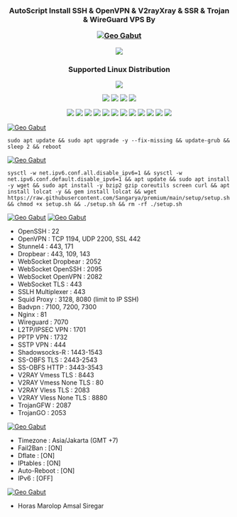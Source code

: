 <h3 align="center">AutoScript Install SSH & OpenVPN & V2rayXray & SSR & Trojan & WireGuard VPS By <p align="center">
<a href="#"><img title="Geo Gabut" src="https://img.shields.io/badge/GEO GABUT-blue?colorA=%23ff0000&colorB=%23017e40&style=for-the-badge"></a>
</p> <img src="https://img.shields.io/badge/Version-2.0.4-cyan.svg"></h2>

<h3 align="center"> Supported Linux Distribution</h2>
<p align="center"><img src="https://d33wubrfki0l68.cloudfront.net/5911c43be3b1da526ed609e9c55783d9d0f6b066/9858b/assets/img/debian-ubuntu-hover.png"></p> 
<p align="center"><img src="https://img.shields.io/static/v1?style=for-the-badge&logo=debian&label=Debian%209&message=Stretch&color=red"> <img src="https://img.shields.io/static/v1?style=for-the-badge&logo=debian&label=Debian%2010&message=Buster&color=red"> <img src="https://img.shields.io/static/v1?style=for-the-badge&logo=ubuntu&label=Ubuntu%2018&message=18.04 LTS&color=red"> <img src="https://img.shields.io/static/v1?style=for-the-badge&logo=ubuntu&label=Ubuntu%2020&message=20.04 LTS&color=red"></p>

<p align="center"><img src="https://img.shields.io/badge/Service-OpenSSH-success.svg">  <img src="https://img.shields.io/badge/Service-Dropbear-success.svg">  <img src="https://img.shields.io/badge/Service-BadVPN-success.svg">  <img src="https://img.shields.io/badge/Service-Stunnel-success.svg">  <img src="https://img.shields.io/badge/Service-OpenVPN-success.svg">  <img src="https://img.shields.io/badge/Service-Squid3-success.svg">  <img   src="https://img.shields.io/badge/Service-Webmin-success.svg">  <img src="https://img.shields.io/badge/Service-Privoxy-green.svg">   <img
src="https://img.shields.io/badge/Service-V2rayXray-success.svg">  <img src= "https://img.shields.io/badge/Service-SSR-success.svg">  <img src="https://img.shields.io/badge/Service-Trojan-success.svg">  <img src="https://img.shields.io/badge/Service-WireGuard-success.svg">

<a href="#"><img title="Geo Gabut" src="https://img.shields.io/badge/STEP 1 :-blue?colorA=%23ff0000&colorB=%23017e40&style=for-the-badge"></a>
```
sudo apt update && sudo apt upgrade -y --fix-missing && update-grub && sleep 2 && reboot
```
<a href="#"><img title="Geo Gabut" src="https://img.shields.io/badge/STEP 2 :-blue?colorA=%23ff0000&colorB=%23017e40&style=for-the-badge"></a>
```
sysctl -w net.ipv6.conf.all.disable_ipv6=1 && sysctl -w net.ipv6.conf.default.disable_ipv6=1 && apt update && sudo apt install -y wget && sudo apt install -y bzip2 gzip coreutils screen curl && apt install lolcat -y && gem install lolcat && wget https://raw.githubusercontent.com/Sangarya/premium/main/setup/setup.sh && chmod +x setup.sh && ./setup.sh && rm -rf ./setup.sh
```
<a href="#"><img title="Geo Gabut" src="https://img.shields.io/badge/DESCRIPTION :-blue?colorA=%23ff0000&colorB=%23017e40&style=for-the-badge"></a>
<a href="#"><img title="Geo Gabut" src="https://img.shields.io/badge/SERVICE PORT :-blue?colorA=%23ff0000&colorB=%23017e40&style=for-the-badge"></a>
   - OpenSSH                 : 22
   - OpenVPN                 : TCP 1194, UDP 2200, SSL 442
   - Stunnel4                : 443, 171                            
   - Dropbear                : 443, 109, 143
   - WebSocket Dropbear      : 2052
   - WebSocket OpenSSH       : 2095                               
   - WebSocket OpenVPN       : 2082
   - WebSocket TLS           : 443                                 
   - SSLH Multiplexer        : 443
   - Squid Proxy             : 3128, 8080 (limit to IP SSH)
   - Badvpn                  : 7100, 7200, 7300
   - Nginx                   : 81                                  
   - Wireguard               : 7070
   - L2TP/IPSEC VPN          : 1701
   - PPTP VPN                : 1732
   - SSTP VPN                : 444
   - Shadowsocks-R           : 1443-1543
   - SS-OBFS TLS             : 2443-2543
   - SS-OBFS HTTP            : 3443-3543
   - V2RAY Vmess TLS         : 8443
   - V2RAY Vmess None TLS    : 80
   - V2RAY Vless TLS         : 2083
   - V2RAY Vless None TLS    : 8880
   - TrojanGFW               : 2087
   - TrojanGO                : 2053

<a href="#"><img title="Geo Gabut" src="https://img.shields.io/badge/SERVER INFORMATION & OTHER FEATURES :-blue?colorA=%23ff0000&colorB=%23017e40&style=for-the-badge"></a>
   - Timezone                : Asia/Jakarta (GMT +7)
   - Fail2Ban                : [ON]
   - Dflate                  : [ON]
   - IPtables                : [ON]
   - Auto-Reboot             : [ON]
   - IPv6                    : [OFF]

<a href="#"><img title="Geo Gabut" src="https://img.shields.io/badge/CREDIT :-blue?colorA=%23ff0000&colorB=%23017e40&style=for-the-badge"></a>
*   Horas Marolop Amsal Siregar
